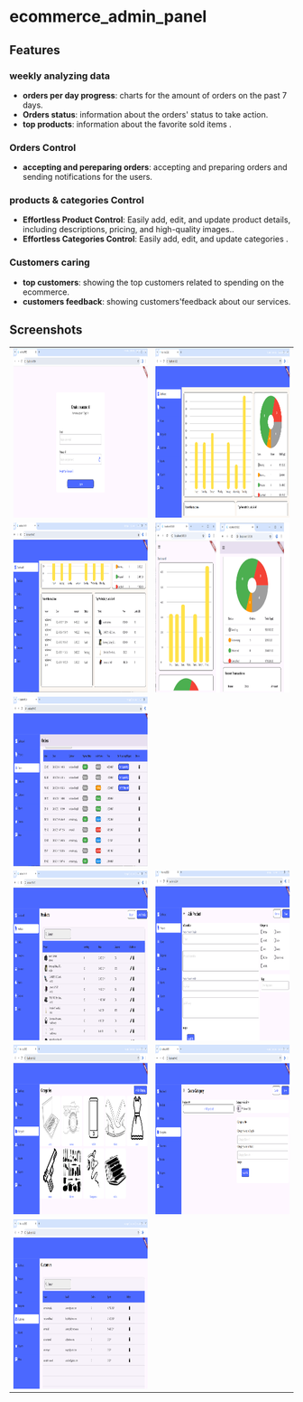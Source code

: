 # ecommerce_admin_panel

## Features

### weekly analyzing data

- **orders per day progress**: charts for the amount of orders on the past 7 days.
- **Orders status**: information about the orders' status to take action.
- **top products**: information about the favorite sold items .
 
### Orders Control

- **accepting and pereparing orders**: accepting and preparing orders and sending notifications for the users.

### products & categories Control

- **Effortless Product Control**: Easily add, edit, and update product details, including descriptions, pricing, and high-quality images..
- **Effortless Categories Control**: Easily add, edit, and update categories .

### Customers caring

- **top customers**: showing the top customers related to spending on the ecommerce.
- **customers feedback**: showing customers'feedback about our services.

## Screenshots

<table>
  <tr>
    <td><img src="web_app_dashboard-screenshots/login -1.png" width=600 height=300></td>
     <td><img src="web_app_dashboard-screenshots/dashboard-1.png" width=600 height=300></td>
    
  </tr>
 <tr>
  <td><img src="web_app_dashboard-screenshots/dashboard-2.png" width=600 height=300></td>
    <td><img src="web_app_dashboard-screenshots/dashboard-3.png" width=600 height=300></td>
   
  </tr>
   <tr>
    <td><img src="web_app_dashboard-screenshots/orders -1.png" width=600 height=300></td>
  
  </tr>
   <tr>
    <td><img src="web_app_dashboard-screenshots/products-1.png" width=600 height=300></td>
   <td><img src="web_app_dashboard-screenshots/add products 1.png" width=600 height=300></td>
  </tr>
   <tr>
    <td><img src="web_app_dashboard-screenshots/categories-1.png" width=600 height=300></td>
   <td><img src="web_app_dashboard-screenshots/add_categories -1.png" width=600 height=300></td>
  </tr>
    <tr>
    <td><img src="web_app_dashboard-screenshots/customers-1.png" width=600 height=300></td>
   
  </tr>
  </table>
